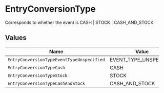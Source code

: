 # EntryConversionType

Corresponds to whether the event is CASH | STOCK | CASH_AND_STOCK


## Values

| Name                                      | Value                                     |
| ----------------------------------------- | ----------------------------------------- |
| `EntryConversionTypeEventTypeUnspecified` | EVENT_TYPE_UNSPECIFIED                    |
| `EntryConversionTypeCash`                 | CASH                                      |
| `EntryConversionTypeStock`                | STOCK                                     |
| `EntryConversionTypeCashAndStock`         | CASH_AND_STOCK                            |